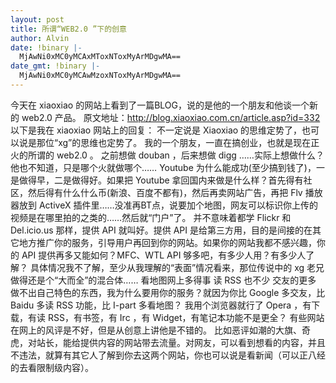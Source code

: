 ```yaml
---
layout: post
title: 所谓“WEB2.0 ”下的创意
author: Alvin
date: !binary |-
  MjAwNi0xMC0yMCAxMToxNToxMyArMDgwMA==
date_gmt: !binary |-
  MjAwNi0xMC0yMCAwMzoxNToxMyArMDgwMA==
---
```

今天在 xiaoxiao 的网站上看到了一篇BLOG，说的是他的一个朋友和他谈一个新的 web2.0 产品。
原文地址：http://blog.xiaoxiao.com.cn/article.asp?id=332
以下是我在 xiaoxiao 网站上的回复：
不一定说是 Xiaoxiao 的思维定势了，也可以说是那位“xg”的思维也定势了。
我的一个朋友，一直在搞创业，也就是现在正火的所谓的 web2.0 。
之前想做 douban ，后来想做 digg ……实际上想做什么？他也不知道，只是哪个火就做哪个……
Youtube 为什么能成功(至少搞到钱了)，一是做得早，二是做得好。如果把 Youtube 拿回国内来做是什么样？首先得有社区，然后得有什么什么币(新浪、百度不都有)，然后再卖网站广告，再把 Flv 播放器放到 ActiveX 插件里……没准再BT点，说要加个地图，网友可以标识你上传的视频是在哪里拍的之类的……然后就“门户”了。
并不意味着都学 Flickr 和 Del.icio.us 那样，提供 API 就叫好。提供 API 是给第三方用，目的是间接的在其它地方推广你的服务，引导用户再回到你的网站。如果你的网站我都不感兴趣，你的 API 提供再多又能如何？MFC、WTL API 够多吧，有多少人用？有多少人了解？
具体情况我不了解，至少从我理解的“表面”情况看来，那位传说中的 xg 老兄做得还是个“大而全”的混合体……
看地图网上多得事
读 RSS 也不少
交友的更多
做不出自己特色的东西，我为什么要用你的服务？就因为你比 Google 多交友，比 Baidu 多读 RSS 功能，比 I-part 多看地图？
我用个浏览器就行了 Opera ，有下载，有读 RSS，有书签，有 Irc ，有 Widget，有笔记本功能不是更全？
有些网站在网上的风评是不好，但是从创意上讲他是不错的。
比如恶评如潮的大旗、奇虎，对站长，能给提供内容的网站带去流量。对网友，可以看到想看的内容，并且不违法，就算有其它人了解到你去这两个网站，你也可以说是看新闻（可以正八经的去看限制级内容）。

